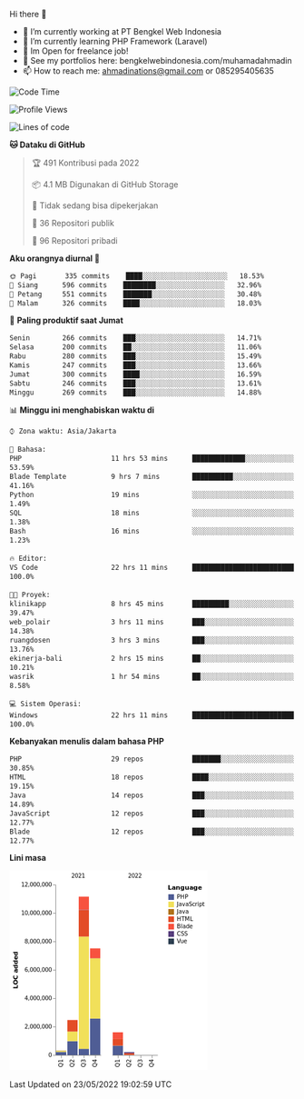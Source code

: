Hi there 👋

- 🔭 I’m currently working at PT Bengkel Web Indonesia
- 🌱 I’m currently learning PHP Framework (Laravel)
- 📂 Im Open for freelance job!
- 🧷 See my portfolios here: bengkelwebindonesia.com/muhamadahmadin
- 📫 How to reach me: ahmadinations@gmail.com or 085295405635


<!--START_SECTION:waka-->
![Code Time](http://img.shields.io/badge/Code%20Time-0%20secs-blue)

![Profile Views](http://img.shields.io/badge/Profil%20dilihat-2-blue)

![Lines of code](https://img.shields.io/badge/Sejak%20Hello%20World%20aku%20telah%20menulis-23%20Million%20baris%20kode-blue)

**🐱 Dataku di GitHub** 

> 🏆 491 Kontribusi pada 2022
 > 
> 📦 4.1 MB Digunakan di GitHub Storage 
 > 
> 🚫 Tidak sedang bisa dipekerjakan
 > 
> 📜 36 Repositori publik 
 > 
> 🔑 96 Repositori pribadi  
 > 
**Aku orangnya diurnal 🐤** 

```text
🌞 Pagi       335 commits    ████░░░░░░░░░░░░░░░░░░░░░   18.53% 
🌆 Siang      596 commits    ████████░░░░░░░░░░░░░░░░░   32.96% 
🌃 Petang     551 commits    ███████░░░░░░░░░░░░░░░░░░   30.48% 
🌙 Malam      326 commits    ████░░░░░░░░░░░░░░░░░░░░░   18.03%

```
📅 **Paling produktif saat Jumat** 

```text
Senin        266 commits    ███░░░░░░░░░░░░░░░░░░░░░░   14.71% 
Selasa       200 commits    ██░░░░░░░░░░░░░░░░░░░░░░░   11.06% 
Rabu         280 commits    ███░░░░░░░░░░░░░░░░░░░░░░   15.49% 
Kamis        247 commits    ███░░░░░░░░░░░░░░░░░░░░░░   13.66% 
Jumat        300 commits    ████░░░░░░░░░░░░░░░░░░░░░   16.59% 
Sabtu        246 commits    ███░░░░░░░░░░░░░░░░░░░░░░   13.61% 
Minggu       269 commits    ███░░░░░░░░░░░░░░░░░░░░░░   14.88%

```


📊 **Minggu ini menghabiskan waktu di** 

```text
⌚︎ Zona waktu: Asia/Jakarta

💬 Bahasa: 
PHP                      11 hrs 53 mins      █████████████░░░░░░░░░░░░   53.59% 
Blade Template           9 hrs 7 mins        ██████████░░░░░░░░░░░░░░░   41.16% 
Python                   19 mins             ░░░░░░░░░░░░░░░░░░░░░░░░░   1.49% 
SQL                      18 mins             ░░░░░░░░░░░░░░░░░░░░░░░░░   1.38% 
Bash                     16 mins             ░░░░░░░░░░░░░░░░░░░░░░░░░   1.23%

🔥 Editor: 
VS Code                  22 hrs 11 mins      █████████████████████████   100.0%

🐱‍💻 Proyek: 
klinikapp                8 hrs 45 mins       █████████░░░░░░░░░░░░░░░░   39.47% 
web_polair               3 hrs 11 mins       ███░░░░░░░░░░░░░░░░░░░░░░   14.38% 
ruangdosen               3 hrs 3 mins        ███░░░░░░░░░░░░░░░░░░░░░░   13.76% 
ekinerja-bali            2 hrs 15 mins       ██░░░░░░░░░░░░░░░░░░░░░░░   10.21% 
wasrik                   1 hr 54 mins        ██░░░░░░░░░░░░░░░░░░░░░░░   8.58%

💻 Sistem Operasi: 
Windows                  22 hrs 11 mins      █████████████████████████   100.0%

```

**Kebanyakan menulis dalam bahasa PHP** 

```text
PHP                      29 repos            ███████░░░░░░░░░░░░░░░░░░   30.85% 
HTML                     18 repos            ████░░░░░░░░░░░░░░░░░░░░░   19.15% 
Java                     14 repos            ███░░░░░░░░░░░░░░░░░░░░░░   14.89% 
JavaScript               12 repos            ███░░░░░░░░░░░░░░░░░░░░░░   12.77% 
Blade                    12 repos            ███░░░░░░░░░░░░░░░░░░░░░░   12.77%

```


**Lini masa**

![Chart not found](https://raw.githubusercontent.com/MuhamadAhmadin/MuhamadAhmadin/master/charts/bar_graph.png) 


 Last Updated on 23/05/2022 19:02:59 UTC
<!--END_SECTION:waka-->
